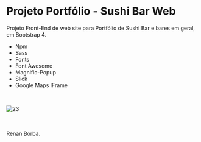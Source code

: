 # Projeto Portfólio - Sushi Bar Web  
Projeto Front-End de web site para Portfólio de Sushi Bar e bares em geral, em Bootstrap 4. 
<ul>
  <li>Npm</li>
  <li>Sass</li>
  <li>Fonts</li>
  <li>Font Awesome</li>
  <li>Magnific-Popup</li>
  <li>Slick</li>
  <li>Google Maps IFrame</li>
</ul>
<br>
 
![23](https://user-images.githubusercontent.com/48495838/54636536-6d744700-4a65-11e9-9062-2127a70fca11.gif)

<br><br>
Renan Borba.

